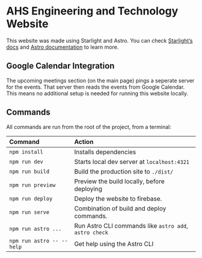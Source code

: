# AHS Engineering and Technology Website

This website was made using Starlight and Astro. You can check [Starlight’s docs](https://starlight.astro.build/) and [Astro documentation](https://docs.astro.build) to learn more.

## Google Calendar Integration

The upcoming meetings section (on the main page) pings a seperate server for the events. That server then reads the events from Google Calendar. This means no additional setup is needed for running this website locally.

## Commands

All commands are run from the root of the project, from a terminal:

| Command                   | Action                                                 |
| :------------------------ | :------------------------------------------------------|
| `npm install`             | Installs dependencies                                  |
| `npm run dev`             | Starts local dev server at `localhost:4321`            |
| `npm run build`           | Build the production site to `./dist/`                 |
| `npm run preview`         | Preview the build locally, before deploying            |
| `npm run deploy`          | Deploy the website to firebase.                        |
| `npm run serve`           | Combination of build and deploy commands.              |
| `npm run astro ...`       | Run Astro CLI commands like `astro add`, `astro check` |
| `npm run astro -- --help` | Get help using the Astro CLI                           | 
